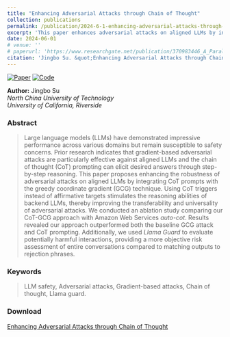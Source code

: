 ```yaml
---
title: "Enhancing Adversarial Attacks through Chain of Thought"
collection: publications
permalink: /publication/2024-6-1-enhancing-adversarial-attacks-through-chain-of-thought-1
excerpt: 'This paper enhances adversarial attacks on aligned LLMs by integrating chain of thought prompts with the greedy coordinate gradient technique, improving attack robustness and transferability, and evaluating harmful interactions using Llama Guard.'
date: 2024-06-01
# venue: ''
# paperurl: 'https://www.researchgate.net/publication/370983446_A_Parallel_Gannet_Optimization_Algorithm_with_Communication_Strategies_PGOA'
citation: 'Jingbo Su. &quot;Enhancing Adversarial Attacks through Chain of Thought.&quot;'
---
```


<!-- [![Paper](https://img.shields.io/badge/Paper-10.1007-blue)](https://link.springer.com/chapter/10.1007/978-981-99-0105-0_7) -->
[![Paper](https://img.shields.io/badge/Paper-ResearchGate-blue)](https://www.researchgate.net/publication/370983446_A_Parallel_Gannet_Optimization_Algorithm_with_Communication_Strategies_PGOA)
[![Code](https://img.shields.io/badge/Code-LLM.Attack-green)](https://github.com/sujingbo0217/CS222W24-LLM-Attack)

**Author:** Jingbo Su  
*North China University of Technology*  
*University of California, Riverside*

### Abstract

> Large language models (LLMs) have demonstrated impressive performance across various domains but remain susceptible to safety concerns. Prior research indicates that gradient-based adversarial attacks are particularly effective against aligned LLMs and the chain of thought (CoT) prompting can elicit desired answers through step-by-step reasoning.
This paper proposes enhancing the robustness of adversarial attacks on aligned LLMs by integrating CoT prompts with the greedy coordinate gradient (GCG) technique. Using CoT triggers instead of affirmative targets stimulates the reasoning abilities of backend LLMs, thereby improving the transferability and universality of adversarial attacks.
We conducted an ablation study comparing our CoT-GCG approach with Amazon Web Services *auto-cot*. Results revealed our approach outperformed both the baseline GCG attack and CoT prompting. Additionally, we used *Llama Guard* to evaluate potentially harmful interactions, providing a more objective risk assessment of entire conversations compared to matching outputs to rejection phrases.

### Keywords

> LLM safety, Adversarial attacks, Gradient-based attacks, Chain of thought, Llama guard.

### Download

[Enhancing Adversarial Attacks through Chain of Thought](https://sujingbo0217.github.io/files/srw24.pdf)
